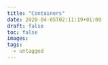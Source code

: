 ```yaml
---
title: "Containers"
date: 2020-04-05T02:11:19+01:00
draft: false
toc: false
images:
tags: 
  - untagged
---
```


